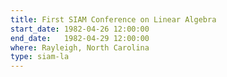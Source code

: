 ```yaml
---
title: First SIAM Conference on Linear Algebra
start_date: 1982-04-26 12:00:00
end_date:   1982-04-29 12:00:00
where: Rayleigh, North Carolina
type: siam-la
---
```


